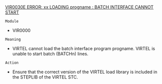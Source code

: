[VIR0030E ERROR: xx LOADING progname : BATCH INTERFACE CANNOT START](https://virtel.readthedocs.io/en/latest/manuals/virtel/Virtel459MG/messages.html?highlight=VIR0030E#VIR0030E)

`Module`
- VIR0000

`Meaning`
- VIRTEL cannot load the batch interface program progname. VIRTEL is unable to start batch (BATCHn) lines.

`Action`
- Ensure that the correct version of the VIRTEL load library is included in the STEPLIB of the VIRTEL STC.
